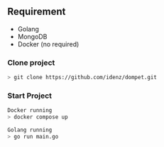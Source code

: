 ## Requirement
- Golang
- MongoDB
- Docker (no required)

### Clone project
```sh
> git clone https://github.com/idenz/dompet.git
```

### Start Project

```sh
Docker running
> docker compose up

Golang running
> go run main.go
```